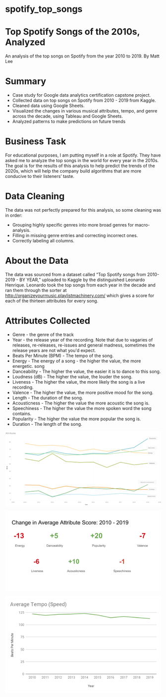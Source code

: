 # spotify_top_songs
# Top Spotify Songs of the 2010s, Analyzed
An analysis of the top songs on Spotify from the year 2010 to 2019. 
By Matt Lee

# Summary
* Case study for Google data analytics certification capstone project. 
* Collected data on top songs on Spotify from 2010 - 2019 from Kaggle. 
* Cleaned data using Google Sheets. 
* Visualized the changes in various musical attributes, tempo, and genre across the decade, using Tableau and Google Sheets. 
* Analyzed patterns to make predictions on future trends

# Business Task
For educational purposes, I am putting myself in a role at Spotify. They have asked me to analyze the top songs in the world for every year in the 2010s. The goal is for the results of this analysis to help predict the trends of the 2020s, which will help the company build algorithms that are more conducive to their listeners’ taste. 

# Data Cleaning
The data was not perfectly prepared for this analysis, so some cleaning was in order:
* Grouping highly specific genres into more broad genres for macro-analysis.
* Filling in missing genre entries and correcting incorrect ones.
* Correctly labeling all columns.

# About the Data
The data was sourced from a dataset called “Top Spotify songs from 2010-2019 - BY YEAR,” uploaded to Kaggle by the distinguished Leonardo Henrique.  Leonardo took the top songs from each year in the decade and ran them through the sorter at http://organizeyourmusic.playlistmachinery.com/ which gives a score for each of the thirteen attributes for every song.

# Attributes Collected
* Genre - the genre of the track
* Year - the release year of the recording. Note that due to vagaries of releases, re-releases, 
re-issues and general madness, sometimes the release years are not what you'd expect.
* Beats Per Minute (BPM) - The tempo of the song.
* Energy - The energy of a song - the higher the value, the more energetic. song
* Danceability - The higher the value, the easier it is to dance to this song.
* Loudness (dB) - The higher the value, the louder the song.
* Liveness - The higher the value, the more likely the song is a live recording.
* Valence - The higher the value, the more positive mood for the song.
* Length - The duration of the song.
* Acousticness - The higher the value the more acoustic the song is.
* Speechiness - The higher the value the more spoken word the song contains.
* Popularity - The higher the value the more popular the song is.
* Duration - The length of the song.

![](https://github.com/mattleesounds/spotify_top_songs/blob/main/Attributes.png)

![](https://github.com/mattleesounds/spotify_top_songs/blob/main/attributes_avg_change.png)

![](https://github.com/mattleesounds/spotify_top_songs/blob/main/avg_tempo.png)






